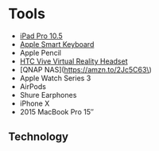 # Tools

* [iPad Pro 10.5](https://amzn.to/2pTTI8T)
* [Apple Smart Keyboard](https://amzn.to/2Gp8e2L)
* Apple Pencil
* [HTC Vive Virtual Reality Headset](https://amzn.to/2pTYByM)
* [QNAP NAS](https://amzn.to/2Jc5C63\)
* Apple Watch Series 3
* AirPods
* Shure Earphones
* iPhone X
* 2015 MacBook Pro 15″

## Technology

